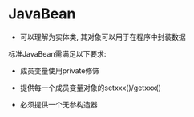 # JavaBean

- 可以理解为实体类, 其对象可以用于在程序中封装数据

  

标准JavaBean需满足以下要求:

- 成员变量使用private修饰

- 提供每一个成员变量对象的setxxx()/getxxx()

- 必须提供一个无参构造器

  


